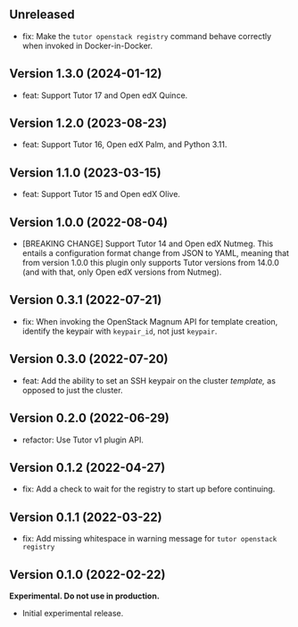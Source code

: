 ## Unreleased

* fix: Make the `tutor openstack registry` command behave correctly
  when invoked in Docker-in-Docker.

## Version 1.3.0 (2024-01-12)

* feat: Support Tutor 17 and Open edX Quince.

## Version 1.2.0 (2023-08-23)

* feat: Support Tutor 16, Open edX Palm, and Python 3.11.

## Version 1.1.0 (2023-03-15)

* feat: Support Tutor 15 and Open edX Olive.

## Version 1.0.0 (2022-08-04)

* [BREAKING CHANGE] Support Tutor 14 and Open edX Nutmeg. This entails
  a configuration format change from JSON to YAML, meaning that from
  version 1.0.0 this plugin only supports Tutor versions from 14.0.0
  (and with that, only Open edX versions from Nutmeg).

## Version 0.3.1 (2022-07-21)

* fix: When invoking the OpenStack Magnum API for template creation,
  identify the keypair with `keypair_id`, not just `keypair`.

## Version 0.3.0 (2022-07-20)

* feat: Add the ability to set an SSH keypair on the cluster
  *template,* as opposed to just the cluster.

## Version 0.2.0 (2022-06-29)

* refactor: Use Tutor v1 plugin API.

## Version 0.1.2 (2022-04-27)

* fix: Add a check to wait for the registry to start up before continuing.

## Version 0.1.1 (2022-03-22)

* fix: Add missing whitespace in warning message for `tutor openstack
  registry`

## Version 0.1.0 (2022-02-22)

**Experimental. Do not use in production.**

* Initial experimental release.
